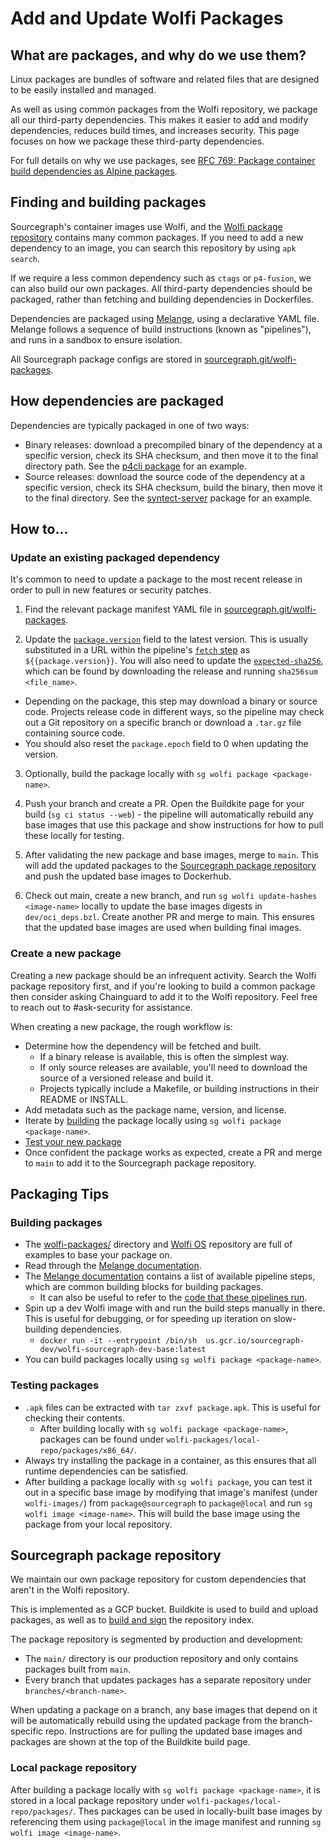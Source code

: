 # Add and Update Wolfi Packages

## What are packages, and why do we use them?

Linux packages are bundles of software and related files that are designed to be easily installed and managed.

As well as using common packages from the Wolfi repository, we package all our third-party dependencies. This makes it easier to add and modify dependencies, reduces build times, and increases security. This page focuses on how we package these third-party dependencies.

For full details on why we use packages, see [RFC 769: Package container build dependencies as Alpine packages](https://docs.google.com/document/d/1VFxBECDErU5bR5uPDsiYREC_qfHDEDyOSaDTaH83nZU/edit#).

## Finding and building packages

Sourcegraph's container images use Wolfi, and the [Wolfi package repository](https://github.com/wolfi-dev/os) contains many common packages. If you need to add a new dependency to an image, you can search this repository by using `apk search`.

If we require a less common dependency such as `ctags` or `p4-fusion`, we can also build our own packages. All third-party dependencies should be packaged, rather than fetching and building dependencies in Dockerfiles.

Dependencies are packaged using [Melange](https://github.com/chainguard-dev/melange), using a declarative YAML file. Melange follows a sequence of build instructions (known as "pipelines"), and runs in a sandbox to ensure isolation.

All Sourcegraph package configs are stored in [sourcegraph.git/wolfi-packages](https://sourcegraph.com/github.com/sourcegraph/sourcegraph/-/tree/wolfi-packages).

## How dependencies are packaged

Dependencies are typically packaged in one of two ways:

- Binary releases: download a precompiled binary of the dependency at a specific version, check its SHA checksum, and then move it to the final directory path. See the [p4cli package](https://sourcegraph.com/github.com/sourcegraph/sourcegraph@760db946dd9c3b23af69f2036b7a8c11e38307b4/-/blob/wolfi-packages/p4cli.yaml?L20-29) for an example.
- Source releases: download the source code of the dependency at a specific version, check its SHA checksum, build the binary, then move it to the final directory. See the [syntect-server](https://sourcegraph.com/github.com/sourcegraph/sourcegraph@321e0e9d01fa23b83bef57c1e69076866094af20/-/blob/wolfi-packages/syntect-server.yaml?L29-45) package for an example.

## How to...

### Update an existing packaged dependency

It's common to need to update a package to the most recent release in order to pull in new features or security patches.

1. Find the relevant package manifest YAML file in [sourcegraph.git/wolfi-packages](https://sourcegraph.com/github.com/sourcegraph/sourcegraph/-/tree/wolfi-packages).

2. Update the [`package.version`](https://sourcegraph.com/github.com/sourcegraph/sourcegraph@321e0e9d01fa23b83bef57c1e69076866094af20/-/blob/wolfi-packages/comby.yaml?L3) field to the latest version. This is usually substituted in a URL within the pipeline's [`fetch` step](https://sourcegraph.com/github.com/sourcegraph/sourcegraph@321e0e9d01fa23b83bef57c1e69076866094af20/-/blob/wolfi-packages/comby.yaml?L30) as `${{package.version}}`. You will also need to update the [`expected-sha256`](https://sourcegraph.com/github.com/sourcegraph/sourcegraph@321e0e9d01fa23b83bef57c1e69076866094af20/-/blob/wolfi-packages/comby.yaml?L31), which can be found by downloading the release and running `sha256sum <file_name>`.

- Depending on the package, this step may download a binary or source code. Projects release code in different ways, so the pipeline may check out a Git repository on a specific branch or download a `.tar.gz` file containing source code.
- You should also reset the `package.epoch` field to 0 when updating the version.

3. Optionally, build the package locally with `sg wolfi package <package-name>`.

4. Push your branch and create a PR. Open the Buildkite page for your build (`sg ci status --web`) - the pipeline will automatically rebuild any base images that use this package and show instructions for how to pull these locally for testing.

5. After validating the new package and base images, merge to `main`. This will add the updated packages to the [Sourcegraph package repository](#sourcegraph-package-repository) and push the updated base images to Dockerhub.

6. Check out main, create a new branch, and run `sg wolfi update-hashes <image-name>` locally to update the base images digests in `dev/oci_deps.bzl`. Create another PR and merge to main. This ensures that the updated base images are used when building final images.

### Create a new package

Creating a new package should be an infrequent activity. Search the Wolfi package repository first, and if you're looking to build a common package then consider asking Chainguard to add it to the Wolfi repository. Feel free to reach out to #ask-security for assistance.

When creating a new package, the rough workflow is:

- Determine how the dependency will be fetched and built.
  - If a binary release is available, this is often the simplest way.
  - If only source releases are available, you'll need to download the source of a versioned release and build it.
  - Projects typically include a Makefile, or building instructions in their README or INSTALL.
- Add metadata such as the package name, version, and license.
- Iterate by [building](#building-packages) the package locally using `sg wolfi package <package-name>`.
- [Test your new package](#testing-packages)
- Once confident the package works as expected, create a PR and merge to `main` to add it to the Sourcegraph package repository.

## Packaging Tips

### Building packages

- The [wolfi-packages/](https://sourcegraph.com/github.com/sourcegraph/sourcegraph@main/-/tree/wolfi-packages) directory and [Wolfi OS](https://github.com/wolfi-dev/os) repository are full of examples to base your package on.
- Read through the [Melange documentation](https://edu.chainguard.dev/open-source/melange/overview/).
- The [Melange documentation](https://edu.chainguard.dev/open-source/melange/melange-pipelines/) contains a list of available pipeline steps, which are common building blocks for building packages.
  - It can also be useful to refer to the [code that these pipelines run](https://github.com/chainguard-dev/melange/tree/main/pkg/build/pipelines).
- Spin up a dev Wolfi image with and run the build steps manually in there. This is useful for debugging, or for speeding up iteration on slow-building dependencies.
  - `docker run -it --entrypoint /bin/sh  us.gcr.io/sourcegraph-dev/wolfi-sourcegraph-dev-base:latest`
- You can build packages locally using `sg wolfi package <package-name>`.

### Testing packages

- `.apk` files can be extracted with `tar zxvf package.apk`. This is useful for checking their contents.
  - After building locally with `sg wolfi package <package-name>`, packages can be found under `wolfi-packages/local-repo/packages/x86_64/`.
- Always try installing the package in a container, as this ensures that all runtime dependencies can be satisfied.
- After building a package locally with `sg wolfi package`, you can test it out in a specific base image by modifying that image's manifest (under `wolfi-images/`) from `package@sourcegraph` to `package@local` and run `sg wolfi image <image-name>`. This will build the base image using the package from your local repository.

## Sourcegraph package repository

We maintain our own package repository for custom dependencies that aren't in the Wolfi repository.

This is implemented as a GCP bucket. Buildkite is used to build and upload packages, as well as to [build and sign](https://sourcegraph.com/github.com/sourcegraph/sourcegraph/-/blob/enterprise/dev/ci/scripts/wolfi/build-repo-index.sh) the repository index.

The package repository is segmented by production and development:

- The `main/` directory is our production repository and only contains packages built from `main`.
- Every branch that updates packages has a separate repository under `branches/<branch-name>`.

When updating a package on a branch, any base images that depend on it will be automatically rebuild using the updated package from the branch-specific repo. Instructions are for pulling the updated base images and packages are shown at the top of the Buildkite build page.

### Local package repository

After building a package locally with `sg wolfi package <package-name>`, it is stored in a local package repository under `wolfi-packages/local-repo/packages/`. Thes packages can be used in locally-built base images by referencing them using `package@local` in the image manifest and running `sg wolfi image <image-name>`.
